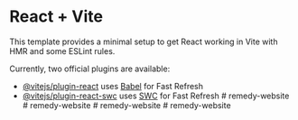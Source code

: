 # React + Vite

This template provides a minimal setup to get React working in Vite with HMR and some ESLint rules.

Currently, two official plugins are available:

- [@vitejs/plugin-react](https://github.com/vitejs/vite-plugin-react/blob/main/packages/plugin-react/README.md) uses [Babel](https://babeljs.io/) for Fast Refresh
- [@vitejs/plugin-react-swc](https://github.com/vitejs/vite-plugin-react-swc) uses [SWC](https://swc.rs/) for Fast Refresh
#   r e m e d y - w e b s i t e  
 #   r e m e d y - w e b s i t e  
 #   r e m e d y - w e b s i t e  
 #   r e m e d y - w e b s i t e  
 